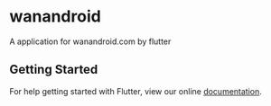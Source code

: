 # wanandroid

A application for wanandroid.com by flutter

## Getting Started

For help getting started with Flutter, view our online
[documentation](https://flutter.io/).
